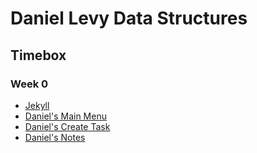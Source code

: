 # Daniel Levy Data Structures
## Timebox
### Week 0
- [Jekyll](https://danaylevy2004.github.io/danlevyrepo/)
- [Daniel's Main Menu](https://replit.com/@DanielLevy3/mainmenu#main.py)
- [Daniel's Create Task](https://github.com/danaylevy2004/danlevyrepo/wiki/Daniel's-Individual-Create-Task)
- [Daniel's Notes](https://github.com/danaylevy2004/danlevyrepo/wiki/Daniel's-Notes)
